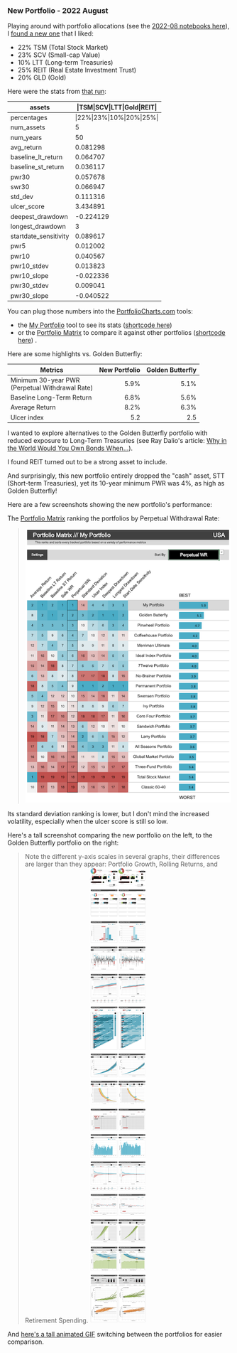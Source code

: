 ### New Portfolio - 2022 August

Playing around with portfolio allocations (see the [2022-08 notebooks here](../v2/)), I [found a new one](../v2/2022-08-07_refine_GB+REIT_allocations.ipynb) that I liked:
- 22% TSM (Total Stock Market)
- 23% SCV (Small-cap Value)
- 10% LTT (Long-term Treasuries)
- 25% REIT (Real Estate Investment Trust)
- 20% GLD (Gold)

Here were the stats from [that run](../v2/2022-08-07_refine_GB+REIT_allocations.ipynb):

| assets                 | \|TSM\|SCV\|LTT\|Gold\|REIT\| |
| ---------------------- | ----------------------------- |
| percentages            | \|22%\|23%\|10%\|20%\|25%\|   |
| num\_assets            | 5                             |
| num\_years             | 50                            |
| avg\_return            | 0.081298                      |
| baseline\_lt\_return   | 0.064707                      |
| baseline\_st\_return   | 0.036117                      |
| pwr30                  | 0.057678                      |
| swr30                  | 0.066947                      |
| std\_dev               | 0.111316                      |
| ulcer\_score           | 3.434891                      |
| deepest\_drawdown      | -0.224129                     |
| longest\_drawdown      | 3                             |
| startdate\_sensitivity | 0.089617                      |
| pwr5                   | 0.012002                      |
| pwr10                  | 0.040567                      |
| pwr10\_stdev           | 0.013823                      |
| pwr10\_slope           | -0.022336                     |
| pwr30\_stdev           | 0.009041                      |
| pwr30\_slope           | -0.040522                     |

You can plug those numbers into the [PortfolioCharts.com](https://portfoliocharts.com/) tools:
- the [My Portfolio](https://portfoliocharts.com/portfolio/my-portfolio/) tool to see its stats 
([shortcode here](https://portfoliocharts.com/portfolio/my-portfolio/?shortcode=ZUSAXAA22AI23AK10AO25GB20Z))
- or the [Portfolio Matrix](https://portfoliocharts.com/portfolio/portfolio-matrix/)
to compare it against other portfolios
([shortcode here](https://portfoliocharts.com/portfolio/portfolio-matrix/?shortcode=ZUSAXAA22AI23AK10AO25GB20Z))
.

Here are some highlights vs. Golden Butterfly:

| Metrics                                             | New Portfolio | Golden Butterfly |
| --------------------------------------------------- | ------------: | ---------------: |
| Minimum 30-year PWR<br/>(Perpetual Withdrawal Rate) |          5.9% |             5.1% |
| Baseline Long-Term Return                           |          6.8% |             5.6% |
| Average Return                                      |          8.2% |             6.3% |
| Ulcer index                                         |           5.2 |              2.5 |

I wanted to explore alternatives to the Golden Butterfly portfolio with reduced exposure to Long-Term Treasuries
(see Ray Dalio's article: [Why in the World Would You Own Bonds When...](https://www.linkedin.com/pulse/why-world-would-you-own-bonds-when-ray-dalio/)).

I found REIT turned out to be a strong asset to include.

And surprisingly, this new portfolio entirely dropped the "cash" asset, STT (Short-term Treasuries),
yet its 10-year minimum PWR was 4%, as high as Golden Butterfly!

Here are a few screenshots showing the new portfolio's performance:

The [Portfolio Matrix](https://portfoliocharts.com/portfolio/portfolio-matrix/?shortcode=ZUSAXAA22AI23AK10AO25GB20Z)
ranking the portfolios by Perpetual Withdrawal Rate:
> ![](portfoliocharts-newPortfolio2022-08_portfolioMatrix.png)

Its standard deviation ranking is lower, but I don't mind the increased volatility, 
especially when the ulcer score is still so low.

Here's a tall screenshot comparing the new portfolio on the left, to the Golden Butterfly portfolio on the right:
> Note the different y-axis scales in several graphs, their 
> differences are larger than they appear: Portfolio Growth, Rolling Returns, and Retirement Spending.
> ![](portfoliocharts-compareNewVsGoldenButterfly.png)

[comment]: # (Command line to generate animated GIF:)
[comment]: # (  convert -delay 160 -loop 0 ?.png output.gif)

And [here's a tall animated GIF](portfoliocharts-compareNewVsGoldenButterfly_animation.gif) switching between the portfolios for easier comparison.